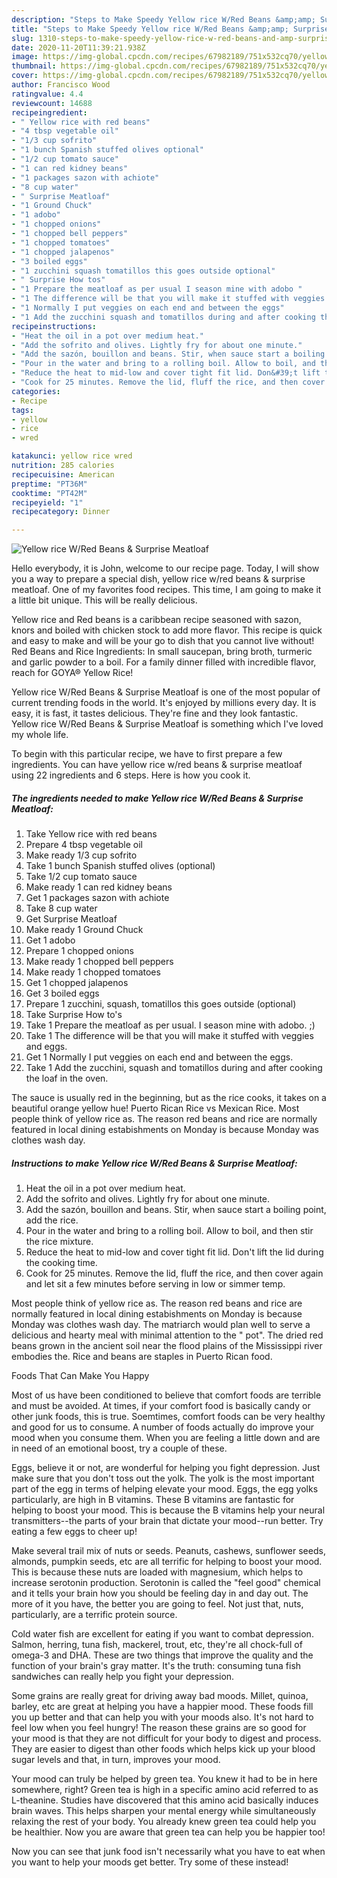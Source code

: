 ```yaml
---
description: "Steps to Make Speedy Yellow rice W/Red Beans &amp;amp; Surprise Meatloaf"
title: "Steps to Make Speedy Yellow rice W/Red Beans &amp;amp; Surprise Meatloaf"
slug: 1310-steps-to-make-speedy-yellow-rice-w-red-beans-and-amp-surprise-meatloaf
date: 2020-11-20T11:39:21.938Z
image: https://img-global.cpcdn.com/recipes/67982189/751x532cq70/yellow-rice-wred-beans-surprise-meatloaf-recipe-main-photo.jpg
thumbnail: https://img-global.cpcdn.com/recipes/67982189/751x532cq70/yellow-rice-wred-beans-surprise-meatloaf-recipe-main-photo.jpg
cover: https://img-global.cpcdn.com/recipes/67982189/751x532cq70/yellow-rice-wred-beans-surprise-meatloaf-recipe-main-photo.jpg
author: Francisco Wood
ratingvalue: 4.4
reviewcount: 14688
recipeingredient:
- " Yellow rice with red beans"
- "4 tbsp vegetable oil"
- "1/3 cup sofrito"
- "1 bunch Spanish stuffed olives optional"
- "1/2 cup tomato sauce"
- "1 can red kidney beans"
- "1 packages sazon with achiote"
- "8 cup water"
- " Surprise Meatloaf"
- "1 Ground Chuck"
- "1 adobo"
- "1 chopped onions"
- "1 chopped bell peppers"
- "1 chopped tomatoes"
- "1 chopped jalapenos"
- "3 boiled eggs"
- "1 zucchini squash tomatillos this goes outside optional"
- " Surprise How tos"
- "1 Prepare the meatloaf as per usual I season mine with adobo "
- "1 The difference will be that you will make it stuffed with veggies and eggs"
- "1 Normally I put veggies on each end and between the eggs"
- "1 Add the zucchini squash and tomatillos during and after cooking the loaf in the oven"
recipeinstructions:
- "Heat the oil in a pot over medium heat."
- "Add the sofrito and olives. Lightly fry for about one minute."
- "Add the sazón, bouillon and beans. Stir, when sauce start a boiling point, add the rice."
- "Pour in the water and bring to a rolling boil. Allow to boil, and then stir the rice mixture."
- "Reduce the heat to mid-low and cover tight fit lid. Don&#39;t lift the lid during the cooking time."
- "Cook for 25 minutes. Remove the lid, fluff the rice, and then cover again and let sit a few minutes before serving in low or simmer temp."
categories:
- Recipe
tags:
- yellow
- rice
- wred

katakunci: yellow rice wred 
nutrition: 285 calories
recipecuisine: American
preptime: "PT36M"
cooktime: "PT42M"
recipeyield: "1"
recipecategory: Dinner

---
```



![Yellow rice W/Red Beans &amp; Surprise Meatloaf](https://img-global.cpcdn.com/recipes/67982189/751x532cq70/yellow-rice-wred-beans-surprise-meatloaf-recipe-main-photo.jpg)

Hello everybody, it is John, welcome to our recipe page. Today, I will show you a way to prepare a special dish, yellow rice w/red beans &amp; surprise meatloaf. One of my favorites food recipes. This time, I am going to make it a little bit unique. This will be really delicious.

Yellow rice and Red beans is a caribbean recipe seasoned with sazon, knors and boiled with chicken stock to add more flavor. This recipe is quick and easy to make and will be your go to dish that you cannot live without! Red Beans and Rice Ingredients: In small saucepan, bring broth, turmeric and garlic powder to a boil. For a family dinner filled with incredible flavor, reach for GOYA® Yellow Rice!

Yellow rice W/Red Beans &amp; Surprise Meatloaf is one of the most popular of current trending foods in the world. It's enjoyed by millions every day. It is easy, it is fast, it tastes delicious. They're fine and they look fantastic. Yellow rice W/Red Beans &amp; Surprise Meatloaf is something which I've loved my whole life.


To begin with this particular recipe, we have to first prepare a few ingredients. You can have yellow rice w/red beans &amp; surprise meatloaf using 22 ingredients and 6 steps. Here is how you cook it.

<!--inarticleads1-->

##### The ingredients needed to make Yellow rice W/Red Beans &amp; Surprise Meatloaf:

1. Take  Yellow rice with red beans
1. Prepare 4 tbsp vegetable oil
1. Make ready 1/3 cup sofrito
1. Take 1 bunch Spanish stuffed olives (optional)
1. Take 1/2 cup tomato sauce
1. Make ready 1 can red kidney beans
1. Get 1 packages sazon with achiote
1. Take 8 cup water
1. Get  Surprise Meatloaf
1. Make ready 1 Ground Chuck
1. Get 1 adobo
1. Prepare 1 chopped onions
1. Make ready 1 chopped bell peppers
1. Make ready 1 chopped tomatoes
1. Get 1 chopped jalapenos
1. Get 3 boiled eggs
1. Prepare 1 zucchini, squash, tomatillos this goes outside (optional)
1. Take  Surprise How to&#39;s
1. Take 1 Prepare the meatloaf as per usual. I season mine with adobo. ;)
1. Take 1 The difference will be that you will make it stuffed with veggies and eggs.
1. Get 1 Normally I put veggies on each end and between the eggs.
1. Take 1 Add the zucchini, squash and tomatillos during and after cooking the loaf in the oven.


The sauce is usually red in the beginning, but as the rice cooks, it takes on a beautiful orange yellow hue! Puerto Rican Rice vs Mexican Rice. Most people think of yellow rice as. The reason red beans and rice are normally featured in local dining estabishments on Monday is because Monday was clothes wash day. 

<!--inarticleads2-->

##### Instructions to make Yellow rice W/Red Beans &amp; Surprise Meatloaf:

1. Heat the oil in a pot over medium heat.
1. Add the sofrito and olives. Lightly fry for about one minute.
1. Add the sazón, bouillon and beans. Stir, when sauce start a boiling point, add the rice.
1. Pour in the water and bring to a rolling boil. Allow to boil, and then stir the rice mixture.
1. Reduce the heat to mid-low and cover tight fit lid. Don&#39;t lift the lid during the cooking time.
1. Cook for 25 minutes. Remove the lid, fluff the rice, and then cover again and let sit a few minutes before serving in low or simmer temp.


Most people think of yellow rice as. The reason red beans and rice are normally featured in local dining estabishments on Monday is because Monday was clothes wash day. The matriarch would plan well to serve a delicious and hearty meal with minimal attention to the &#34; pot&#34;. The dried red beans grown in the ancient soil near the flood plains of the Mississippi river embodies the. Rice and beans are staples in Puerto Rican food. 

Foods That Can Make You Happy


Most of us have been conditioned to believe that comfort foods are terrible and must be avoided. At times, if your comfort food is basically candy or other junk foods, this is true. Soemtimes, comfort foods can be very healthy and good for us to consume. A number of foods actually do improve your mood when you consume them. When you are feeling a little down and are in need of an emotional boost, try a couple of these.

Eggs, believe it or not, are wonderful for helping you fight depression. Just make sure that you don't toss out the yolk. The yolk is the most important part of the egg in terms of helping elevate your mood. Eggs, the egg yolks particularly, are high in B vitamins. These B vitamins are fantastic for helping to boost your mood. This is because the B vitamins help your neural transmitters--the parts of your brain that dictate your mood--run better. Try eating a few eggs to cheer up!

Make several trail mix of nuts or seeds. Peanuts, cashews, sunflower seeds, almonds, pumpkin seeds, etc are all terrific for helping to boost your mood. This is because these nuts are loaded with magnesium, which helps to increase serotonin production. Serotonin is called the "feel good" chemical and it tells your brain how you should be feeling day in and day out. The more of it you have, the better you are going to feel. Not just that, nuts, particularly, are a terrific protein source.

Cold water fish are excellent for eating if you want to combat depression. Salmon, herring, tuna fish, mackerel, trout, etc, they're all chock-full of omega-3 and DHA. These are two things that improve the quality and the function of your brain's gray matter. It's the truth: consuming tuna fish sandwiches can really help you fight your depression. 

Some grains are really great for driving away bad moods. Millet, quinoa, barley, etc are great at helping you have a happier mood. These foods fill you up better and that can help you with your moods also. It's not hard to feel low when you feel hungry! The reason these grains are so good for your mood is that they are not difficult for your body to digest and process. They are easier to digest than other foods which helps kick up your blood sugar levels and that, in turn, improves your mood.

Your mood can truly be helped by green tea. You knew it had to be in here somewhere, right? Green tea is high in a specific amino acid referred to as L-theanine. Studies have discovered that this amino acid basically induces brain waves. This helps sharpen your mental energy while simultaneously relaxing the rest of your body. You already knew green tea could help you be healthier. Now you are aware that green tea can help you be happier too!

Now you can see that junk food isn't necessarily what you have to eat when you want to help your moods get better. Try some of these instead!

